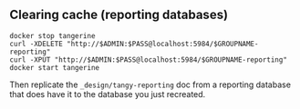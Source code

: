 

## Clearing cache (reporting databases)
```
docker stop tangerine
curl -XDELETE "http://$ADMIN:$PASS@localhost:5984/$GROUPNAME-reporting"
curl -XPUT "http://$ADMIN:$PASS@localhost:5984/$GROUPNAME-reporting"
docker start tangerine
```
Then replicate the `_design/tangy-reporting` doc from a reporting database that does have it to the database you just recreated.
